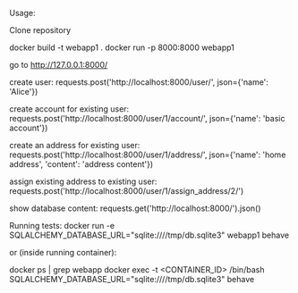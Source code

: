 Usage:
  
Clone repository

docker build -t webapp1 .
docker run -p 8000:8000 webapp1


go to http://127.0.0.1:8000/




create user:
requests.post('http://localhost:8000/user/', json={'name': 'Alice'})

create account for existing user:
requests.post('http://localhost:8000/user/1/account/', json={'name': 'basic account'})

create an address for existing user:
requests.post('http://localhost:8000/user/1/address/', json={'name': 'home address', 'content': 'address content'})

assign existing address to existing user:
requests.post('http://localhost:8000/user/1/assign_address/2/')

show database content:
requests.get('http://localhost:8000/').json()


Running tests:
docker run -e SQLALCHEMY_DATABASE_URL="sqlite:////tmp/db.sqlite3" webapp1 behave

or (inside running container):
 
docker ps | grep webapp
docker exec -t <CONTAINER_ID> /bin/bash
SQLALCHEMY_DATABASE_URL="sqlite:////tmp/db.sqlite3" behave
